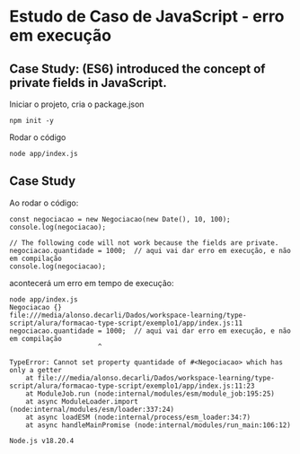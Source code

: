
# Estudo de Caso de JavaScript - erro em execução
## Case Study: (ES6) introduced the concept of private fields in JavaScript.


Iniciar o projeto, cria o package.json
```
npm init -y
```

Rodar o código
``` 
node app/index.js
```


## Case Study

Ao rodar o código: 

```
const negociacao = new Negociacao(new Date(), 10, 100);
console.log(negociacao);

// The following code will not work because the fields are private.
negociacao.quantidade = 1000;  // aqui vai dar erro em execução, e não em compilação
console.log(negociacao);
```

acontecerá um erro em tempo de execução:
```
node app/index.js
Negociacao {}
file:///media/alonso.decarli/Dados/workspace-learning/type-script/alura/formacao-type-script/exemplo1/app/index.js:11
negociacao.quantidade = 1000;  // aqui vai dar erro em execução, e não em compilação
                      ^

TypeError: Cannot set property quantidade of #<Negociacao> which has only a getter
    at file:///media/alonso.decarli/Dados/workspace-learning/type-script/alura/formacao-type-script/exemplo1/app/index.js:11:23
    at ModuleJob.run (node:internal/modules/esm/module_job:195:25)
    at async ModuleLoader.import (node:internal/modules/esm/loader:337:24)
    at async loadESM (node:internal/process/esm_loader:34:7)
    at async handleMainPromise (node:internal/modules/run_main:106:12)

Node.js v18.20.4
```

